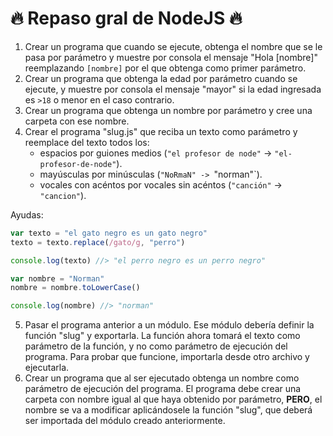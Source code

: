 #  🔥 Repaso gral de NodeJS 🔥

1. Crear un programa que cuando se ejecute, obtenga el nombre que se le pasa por parámetro y muestre por consola el mensaje "Hola [nombre]" reemplazando `[nombre]` por el que obtenga como primer parámetro.
2. Crear un programa que obtenga la edad por parámetro cuando se ejecute, y muestre por consola el mensaje "mayor" si la edad ingresada es `>18` o menor en el caso contrario.
3. Crear un programa que obtenga un nombre por parámetro y cree una carpeta con ese nombre.
4. Crear el programa "slug.js" que reciba un texto como parámetro y reemplace del texto todos los:
	- espacios por guiones medios (`"el profesor de node"` -> `"el-profesor-de-node"`).
	- mayúsculas por minúsculas (`"NoRmaN" -> `"norman"`).
	- vocales con acéntos por vocales sin acéntos (`"canción"` -> `"cancion"`).

Ayudas:

```js
var texto = "el gato negro es un gato negro"
texto = texto.replace(/gato/g, "perro")

console.log(texto) //> "el perro negro es un perro negro"

var nombre = "Norman"
nombre = nombre.toLowerCase()

console.log(nombre) //> "norman"
```

5. Pasar el programa anterior a un módulo. Ese módulo debería definir la función "slug" y exportarla. La función ahora tomará el texto como parámetro de la función, y no como parámetro de ejecución del programa. Para probar que funcione, importarla desde otro archivo y ejecutarla.
6. Crear un programa que al ser ejecutado obtenga un nombre como parámetro de ejecución del programa. El programa debe crear una carpeta con nombre igual al que haya obtenido por parámetro, **PERO**, el nombre se va a modificar aplicándosele la función "slug", que deberá ser importada del módulo creado anteriormente.
